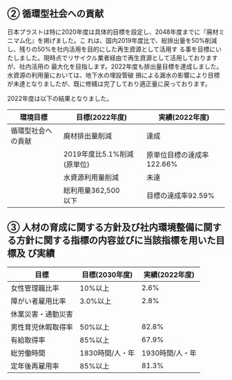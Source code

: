 ## ② 循環型社会への貢献

日本プラストは特に2020年度は具体的目標を設定し、2048年度までに『廃材ミニマム化』を掲げました。こ れは、国内2019年度比で、総排出量を50%削減し、残りの50%を社内活用を目的にした再生資源として活用す る事を目標にいたしました。現時点でリサイクル業者経由で再生資源として活用しておりますが、社内活用の 最大化を目指します。2022年度も排出量目標を達成しました。水資源の利用量においては、地下水の埋設管破 損による漏水の影響により目標が未達となりましたが、既に修繕は完了しており適正量に戻っております。

2022年度は以下の結果となりました。

| 環境目標      | 目標(2022年度)         | 実績(2022年度)       |
|-----------|--------------------|------------------|
| 循環型社会への貢献 | 廃材排出量削減            | 達成               |
|           | 2019年度比5.1%削減(原単位) | 原単位目標の達成率122.66% |
|           | 水資源利用量削減           | 未達               |
|           | 総利用量362,500<br>以下  | 目標の達成率92.59%     |

## ③ 人材の育成に関する方針及び社内環境整備に関する方針に関する指標の内容並びに当該指標を用いた目標及 び実績

| 目標        | 目標(2030年度) | 実績(2022年度) |
|-----------|------------|------------|
| 女性管理職比率   | 10%以上      | 2.6%       |
| 障がい者雇用比率  | 3.0%以上     | 2.8%       |
| 休業災害・通勤災害 |            |            |
| 男性育児休暇取得率 | 50%以上      | 82.8%      |
| 有給取得率     | 85%以上      | 67.9%      |
| 総労働時間     | 1830時間/人・年 | 1930時間/人・年 |
| 定年後再雇用率   | 85%以上      | 81.3%      |